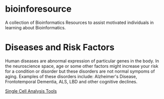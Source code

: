 # bioinforesource
A collection of Bioinformatics Resources to assist motivated individuals in learning about Bioinformatics.

# Diseases and Risk Factors
Human diseases are abnormal expression of particular genes in the body. In the neuroscience space, age or some other factors might increase your risk for a condition or disorder but these disorders are not normal sympoms of aging. Examples of these disorders include: Alzheimer's Disease, Frontotemporal Dementia, ALS, LBD and other cognitive declines.

[Single Cell Analysis Tools](https://github.com/seandavi/awesome-single-cell)

